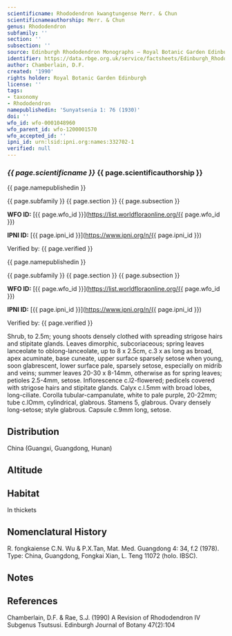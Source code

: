 ```yaml
---
scientificname: Rhododendron kwangtungense Merr. & Chun
scientificnameauthorship: Merr. & Chun
genus: Rhododendron
subfamily: ''
section: ''
subsection: ''
source: Edinburgh Rhododendron Monographs – Royal Botanic Garden Edinburgh
identifier: https://data.rbge.org.uk/service/factsheets/Edinburgh_Rhododendron_Monographs.xhtml
author: Chamberlain, D.F.
created: '1990'
rights holder: Royal Botanic Garden Edinburgh
license: ''
tags:
- taxonomy
- Rhododendron
namepublishedin: 'Sunyatsenia 1: 76 (1930)'
doi: ''
wfo_id: wfo-0001048960
wfo_parent_id: wfo-1200001570
wfo_accepted_id: ''
ipni_id: urn:lsid:ipni.org:names:332702-1
verified: null
---
```

### _{{ page.scientificname }}_ {{ page.scientificauthorship }}
 {{ page.namepublishedin }}

{{ page.subfamily }} {{ page.section }} {{ page.subsection }}

**WFO ID:** [{{ page.wfo_id }}](https://list.worldfloraonline.org/{{ page.wfo_id }})

**IPNI ID:** [{{ page.ipni_id }}](https://www.ipni.org/n/{{ page.ipni_id }})

Verified by: {{ page.verified }}

 {{ page.namepublishedin }}

{{ page.subfamily }} {{ page.section }} {{ page.subsection }}

**WFO ID:** [{{ page.wfo_id }}](https://list.worldfloraonline.org/{{ page.wfo_id }})

**IPNI ID:** [{{ page.ipni_id }}](https://www.ipni.org/n/{{ page.ipni_id }})

Verified by: {{ page.verified }}



Shrub, to 2.5m; young shoots densely clothed with spreading strigose hairs and stipitate glands. Leaves dimorphic, subcoriaceous; spring leaves lanceolate to oblong-lanceolate, up to 8 x 2.5cm, c.3 x as long as broad, apex acuminate, base cuneate, upper surface sparsely setose when young, soon glabrescent, lower surface pale, sparsely setose, especially on midrib and veins; summer leaves 20-30 x 8-14mm, otherwise as for spring leaves; petioles 2.5-4mm, setose. Inflorescence c.l2-flowered; pedicels covered with strigose hairs and stipitate glands. Calyx c.l.5mm with broad lobes, long-ciliate. Corolla tubular-campanulate, white to pale purple, 20-22mm; tube c.lOmm, cylindrical, glabrous. Stamens 5, glabrous. Ovary densely long-setose; style glabrous. Capsule c.9mm long, setose.

## Distribution
China (Guangxi, Guangdong, Hunan)

## Altitude


## Habitat
In thickets

## Nomenclatural History
R. fongkaiense C.N. Wu & P.X.Tan, Mat. Med. Guangdong 4: 34, f.2 (1978). Type: China, Guangdong, Fongkai Xian, L. Teng 11072 (holo. IBSC).
                       
## Notes


## References

Chamberlain, D.F. & Rae, S.J. (1990) A Revision of Rhododendron IV Subgenus Tsutsusi. Edinburgh Journal of Botany 47(2):104
